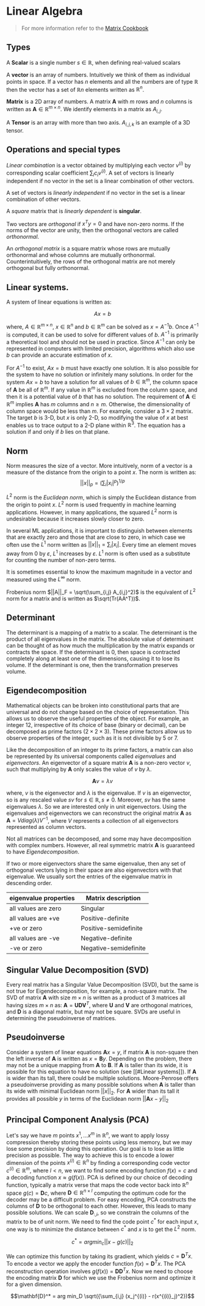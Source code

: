 # Linear Algebra

> For more information refer to the [Matrix Cookbook](https://www.math.uwaterloo.ca/~hwolkowi/matrixcookbook.pdf)

## Types
A **Scalar** is a single number $s \in \mathbb{R}$, when defining real-valued scalars 

A **vector** is an array of numbers. Intuitively we think of them as individual points in space. If a vector has $n$ elements and all the numbers are of type $\mathbb{R}$ then the vector has a set of $\mathbb{R}n$ elements written as $\mathbb{R}^n$.

**Matrix** is a 2D array of numbers. A matrix $\textbf{A}$ with $m$ rows and $n$ columns is written as $\textbf{A} \in \mathbb{R}^{m\times n}$. We identify elements in a matrix as $A_{i,j}$.

A **Tensor** is an array with more than two axis. $A_{i, j, k}$ is an example of a 3D tensor. 

## Operations and special types
*Linear combination* is a vector obtained by multiplying each vector $v^{(i)}$ by corresponding scalar coefficient $\sum_i c_i v^{(i)}$. A set of vectors is linearly independent if no vector in the set is a linear combination of other vectors.

A set of vectors is *linearly independent* if no vector in the set is a linear combination of other vectors. 

A *square* matrix that is *linearly dependent* is **singular**.

Two vectors are *orthogonal* if $x^T y = 0$ and have non-zero norms. If the norms of the vector are unity, then the orthogonal vectors are called *orthonormal*.

An *orthogonal matrix* is a square matrix whose rows are mutually orthonormal and whose columns are mutually orthonormal. Counterintuitively, the rows of the orthogonal matrix are not merely orthogonal but fully orthonormal.

## Linear systems.

A system of linear equations is written as:

$$ A x = b$$

where, $A \in \mathbb{R}^{m \times n}$, $x \in \mathbb{R}^n$ and $b \in \mathbb{R}^m$ can be solved as $x = A^{-1} b$.  Once $A^{-1}$ is computed, it can be used to solve for different values of $b$.  $A^{-1}$ is primarily a theoretical tool and should not be used in practice. Since $A^{-1}$ can only be represented in computers with limited precision, algorithms which also use $b$ can provide an accurate estimation of $x$.  

For $A^{-1}$ to exist, $Ax = b$ must have exactly one solution. It is also possible for the system to have no solution or infinitely many solutions. In order for the system $Ax = b$ to have a solution for all values of $b \in \mathbb{R}^m$, the column space of $\textbf{A}$ be all of $\mathbb{R}^m$. If any value in $\mathbb{R}^m$ is excluded from the column space, and then it is a potential value of $b$ that has no solution. The requirement of $\textbf{A} \in \mathbb{R}^m$ implies $\textbf{A}$ has $m$ columns and $n \ge m$. Otherwise, the dimensionality of column space would be less than $m$. For example, consider a $3\times 2$ matrix. The target $b$ is 3-D, but $x$ is only 2-D, so modifying the value of $x$ at best enables us to trace output to a 2-D plane within $\mathbb{R}^3$. The equation has a solution if and only if $b$ lies on that plane.

## Norm

Norm measures the size of a vector. More intuitively, norm of a vector is a measure of the distance from the origin to a point $x$. The norm is written as: $$||x||_p = \left(\sum_i |x_i|^p\right)^{1/p}$$

$L^2$ norm is the *Euclidean norm*, which is simply the Euclidean distance from the origin to point $x$. $L^2$ norm is used frequently in machine learning applications. However, in many applications, the squared $L^2$ norm is undesirable because it increases slowly closer to zero. 

In several ML applications, it is important to distinguish between elements that are exactly zero and those that are close to zero, in which case we often use the $L^1$ norm written as $||x||_1 = \sum_i |x_i|$. Every time an element moves away from 0 by $\varepsilon$, $L^1$ increases by $\varepsilon$. $L^1$ norm is often used as a substitute for counting the number of non-zero terms. 

It is sometimes essential to know the maximum magnitude in a vector and measured using the $L^\infty$ norm. 

Frobenius norm $||A||_F = \sqrt(\sum_{i,j} A_{i,j}^2)$ is the equivalent of $L^2$ norm for a matrix and is written as $\sqrt(Tr(AA^T))$.

## Determinant
The determinant is a mapping of a matrix to a scalar. The determinant is the product of all eigenvalues in the matrix. The absolute value of determinant can be thought of as how much the multiplication by the matrix expands or contracts the space. If the determinant is 0, then space is contracted completely along at least one of the dimensions, causing it to lose its volume. If the determinant is one, then the transformation preserves volume. 

## Eigendecomposition

Mathematical objects can be broken into constitutional parts that are universal and do not change based on the choice of representation. This allows us to observe the useful properties of the object. For example, an integer 12, irrespective of its choice of base (binary or decimal), can be decomposed as prime factors ($2 \times 2 \times 3$). These prime factors allow us to observe properties of the integer, such as it is not divisible by 5 or 7. 

Like the decomposition of an integer to its prime factors, a matrix can also be represented by its universal components called *eigenvalues* and *eigenvectors*. An eigenvector of a square matrix $\mathbf{A}$ is a non-zero vector $v$, such that multiplying by $\mathbf{A}$  only scales the value of $v$ by $\lambda$. 

$$ \mathbf{A} v = \lambda v$$

where, $v$ is the eigenvector and $\lambda$ is the eigenvalue. If $v$ is an eigenvector, so is any rescaled value $sv$ for $s \in \mathbb{R}, s \ne 0$. Moreover, $sv$ has the same eigenvalues $\lambda$. So we are interested only in unit eigenvectors. Using the eigenvalues and eigenvectors we can reconstruct the original matrix $\mathbf{A}$ as $\mathbf{A}  = V diag(\lambda) V^{-1}$, where $V$ represents a collection of all eigenvectors represented as column vectors. 

Not all matrices can be decomposed, and some may have decomposition with complex numbers. However, all real symmetric matrix $\mathbf{A}$ is guaranteed to have _Eigendecomposition_.

If two or more eigenvectors share the same eigenvalue, then any set of orthogonal vectors lying in their space are also eigenvectors with that eigenvalue. We usually sort the entries of the eigenvalue matrix in descending order.

| eigenvalue properties | Matrix description    |
|------------------------|-----------------------|
| all values are zero        | Singular                       |
| all values are +ve         | Positive-definite          |
| +ve or zero                   | Positive-semidefinite  |
| all values are -ve          | Negative-definite        |
| -ve or zero                    | Negative-semidefinite |


## Singular Value Decomposition (SVD)
Every real matrix has a Singular Value Decomposition (SVD), but the same is not true for Eigendecomposition, for example, a non-square matrix. The SVD of matrix  $\mathbf{A}$  with size $m\times n$ is written as a product of 3 matrices all having sizes $m \times n$ as:  $\mathbf{A} = \mathbf{U}\mathbf{D}\mathbf{V}^T$, where $\mathbf{U}$ and $\mathbf{V}$ are orthogonal matrices, and $\mathbf{D}$ is a diagonal matrix, but may not be square. SVDs are useful in determining the pseudoinverse of matrices.

## Pseudoinverse

Consider a system of linear equations $\mathbf{A}x = y$, if matrix $\mathbf{A}$ is non-square then the left inverse of $\mathbf{A}$ is written as $x = \mathbf{B}y$. Depending on the problem, there may not be a unique mapping from $\mathbf{A}$ to $\mathbf{B}$. If $\mathbf{A}$ is taller than its wide, it is possible for this equation to have no solution (see [[#Linear systems]]). If $\mathbf{A}$ is wider than its tall, there could be multiple solutions. Moore-Penrose offers a pseudoinverse providing as many possible solutions when $\mathbf{A}$ is taller than its wide with minimal Euclidean norm $||x||_2$. For $\mathbf{A}$ wider than its tall it provides all possible $y$ in terms of the Euclidean norm $|| \mathbf{A} x - y ||_2$

## Principal Component Analysis (PCA)

Let's say we have $m$ points $x^1, \dots x^m$ in $\mathbb{R}^n$, we want to apply lossy compression thereby storing these points using less memory, but we may lose some precision by doing this operation. Our goal is to lose as little precision as possible. The way to achieve this is to encode a lower dimension of the points $x^{(i)} \in \mathbb{R}^n$ by finding a corresponding code vector $c^{(i)} \in \mathbb{R}^m$, where $l < n$, we want to find some encoding function $f(x) = c$ and a decoding function $x \approx g(f(x))$. PCA is defined by our choice of decoding function, typically a matrix verse that maps the code vector back into $\mathbb{R}^n$ space $g(c) = \mathbf{D}c$, where $\mathbf{D} \in \mathbb{R}^{n\times l}$ computing the optimum code for the decoder may be a difficult problem. For easy encoding, PCA constructs the columns of $\mathbf{D}$ to be orthogonal to each other. However, this leads to many possible solutions. We can scale $\mathbf{D}_{:,i}$, so we constrain the columns of the matrix to be of unit norm. We need to find the code point $c^*$ for each input $x$, one way is to minimize the distance between $c^*$ and $x$ is to get the $L^2$ norm.

$$c^* = arg min_c || x - g(c) ||_2$$

We can optimize this function by taking its gradient, which yields $c = \mathbf{D}^T x$. To encode a vector we apply the encoder function $f(x) = \mathbf{D}^Tx$.  The PCA reconstruction operation involves $g(f(x)) = \mathbf{D} \mathbf{D}^T x$. Now we need to choose the encoding matrix $\mathbf{D}$ for which we use the Frobenius norm and optimize it for a given dimension.

$$\mathbf{D}^* = arg min_D \sqrt({\sum_{i,j} (x_j^{(i)} - r(x^{(i)}_j)^2})$$